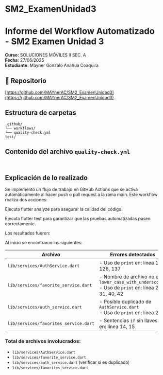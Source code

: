 # SM2_ExamenUnidad3

# Informe del Workflow Automatizado - SM2 Examen Unidad 3

**Curso:** SOLUCIONES MÓVILES II SEC. A  
**Fecha:** 27/06/2025  
**Estudiante:** Mayner Gonzalo Anahua Coaquira

## 🔗 Repositorio

[https://github.com/MAYnerAC/SM2_ExamenUnidad3](https://github.com/MAYnerAC/SM2_ExamenUnidad3)

## Estructura de carpetas

```
.github/
└── workflows/
└── quality-check.yml
test/
```


## Contenido del archivo `quality-check.yml`

```yaml



```

## Explicación de lo realizado
Se implementó un flujo de trabajo en GitHub Actions que se activa automáticamente al hacer push o pull request a la rama main. Este workflow realiza dos acciones:

Ejecuta flutter analyze para asegurar la calidad del código.

Ejecuta flutter test para garantizar que las pruebas automatizadas pasen correctamente.

Los resultados fueron:

Al inicio se encontraron los siguientes:

| Archivo                                      | Errores detectados                                                                 |
|------------------------------------------------|---------------------------------------------------------------------------------------|
| `lib/services/AuthService.dart`                | - Uso de `print` en: línea 106, 126, 137                                             |
| `lib/services/favorite_service.dart`            | - Nombre de archivo no en `lower_case_with_underscores`<br>- Uso de `print` en: línea 29, 31, 40, 42 |
| `lib/services/auth_service.dart`               | - Posible duplicado de `AuthService.dart`<br>- Uso de `print` en: línea 22           |
| `lib/services/favorites_service.dart`          | - Sentencias `if` sin llaves `{}` en: línea 14, 15                                   |

### Total de archivos involucrados:
- `lib/services/AuthService.dart`  
- `lib/services/favorite_service.dart`  
- `lib/services/auth_service.dart` (verificar si es duplicado)  
- `lib/services/favorites_service.dart`


